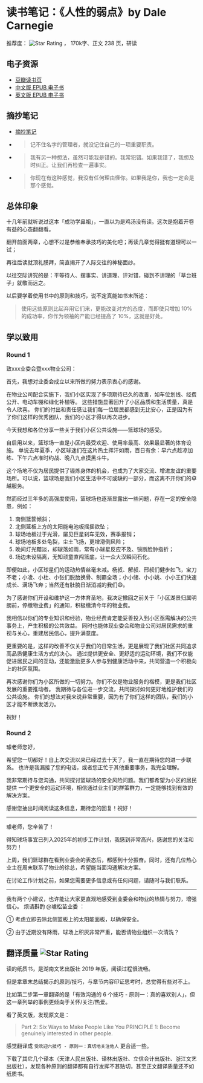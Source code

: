 # 读书笔记：《人性的弱点》by Dale Carnegie
推荐度： ![Star Rating](https://starrating-beta.vercel.app/5/) ， 170k字、正文 238 页️，研读

## 电子资源
- [豆瓣读书页](https://book.douban.com/subject/26801314/)
- [中文版 EPUB 电子书](https://github.com/user-attachments/files/18135466/epub.zip)
- [英文版 EPUB 电子书](https://github.com/user-attachments/files/18135469/How.to.Win.Friends.and.Influence.People.Dale.Carnegie.epub.zip)

## 摘抄笔记
- [摘抄笔记](https://github.com/user-attachments/files/18135471/_.pdf)
- > 记不住名字的管理者，就没记住自己的一项重要职责。

- > 我有另一种想法，虽然可能我是错的。我常犯错。如果我错了，我想及时纠正。让我们再检查一遍事实。

- > 你现在有这种感觉，我没有任何理由怪你。如果我是你，我也一定会是那个感觉。

## 总体印象

十几年前就听说过这本「成功学鼻祖」，一直以为是鸡汤没有读。这次是抱着开卷有益的心态翻翻看。

翻开前面两章，心想不过是恭维奉承技巧的美化吧；再读几章觉得挺有道理可以一试；

再往后读就顶礼膜拜，简直揭开了人际交往的神秘面纱。

以往交际讲究的是：平等待人、摆事实、讲道理、评对错，碰到不讲理的「草台班子」就敬而远之。

以后要学着使用书中的原则和技巧，说不定真能如书末所述：

> 使用这些原则比起弃用它们来，更能改变对方的态度，而即使只增加 10% 的成功率，你作为领袖的产能已经提高了 10%，这就是好处。

## 学以致用

### Round 1
致xxx业委会暨xxx物业公司：

首先，我想对业委会成立以来所做的努力表示衷心的感谢。

在物业公司配合实施下，我们小区实现了多项期待已久的改善，如车位划线、经费公开、电动车棚和绿化补植等。
这些措施显著回升了小区品质和生活质量，真是令人欣喜。
你们的付出和责任感让我们每一位居民都感到无比安心，正是因为有了你们这样的优秀团队，我们的小区才得以再次进步。

今天我想和各位分享一些关于我们小区公共设施——篮球场的感受。

自启用以来，篮球场一直是小区内最受欢迎、使用率最高、效果最显著的体育设施。
单说去年夏季，小区球迷们在这片热土挥汗如雨，百日有余：早六点趁凉加练、下午六点准时约战、晚八九点摸黑斗牛。

这个场地不仅为居民提供了锻炼身体的机会，也成为了大家交流、增进友谊的重要场所。可以说，篮球场是我们小区生活中不可或缺的一部分，而这离不开你们的卓越服务。

然而经过三年多的高强度使用，篮球场也逐渐显露出一些问题，存在一定的安全隐患，例如：
1. 南侧篮筐倾斜；
2. 北侧篮板上方的太阳能电池板摇摇欲坠；
3. 球场地板过于光滑，屡见巨星刹车无效，赛季报销；
4. 球场地板多处龟裂，尘土飞扬，更增滑倒风险；
5. 晚间灯光黯淡，却球落如雨，常有小球星反应不及、镜断脸肿指折；
6. 场边未设隔离，无知顽童直闯篮底，让一众大汉瞬间石化。

即便如此，小区球星们的运动热情丝毫未减。杨叔、解叔、邢叔们健步如飞，宝刀不老；小凌、小杜、小张们脱胎换骨、制霸全场；小小储、小小姚、小小王们快速成长、满场飞奔；当然还有肚腩日渐消减的我们😄。

为了感谢你们开设和维护这一方体育圣地，我决定撤回之前关于「小区湖景归属明朗前，停缴物业费」的通知，积极缴清今年的物业费。

我相信以你们的专业知识和经验，物业经费肯定能妥善投入到小区亟需解决的公共事务上，产生积极的公共效益。
同时也能体现业委会和物业公司对居民需求的重视与关心，重建居民信心，提升满意度。

更重要的是，这样的改善不仅关乎我们的日常生活，更是展现了我们社区共同追求高品质健康生活方式的决心。
通过提供更安全、更舒适的运动环境，我们不仅能促进居民之间的互动，还能激励更多人参与到健康活动中来，共同营造一个积极向上的社区氛围。

再次感谢你们为小区所做的一切努力。你们不仅是物业服务的楷模，更是我们社区发展的重要推动者。
我期待与各位进一步交流，共同探讨如何更好地维护我们的公共设施。
你们的想法对我来说非常重要，因为有了你们这样的团队，我们的小区才能不断焕发活力。

祝好！

### Round 2
璩老师您好，

希望您一切都好！自上次交流以来已经过去十天了，我一直在期待您的进一步联系。
也许是我漏接了您的电话，或者您正忙于其他重要事务，我完全理解。

我非常期待与您沟通，共同探讨篮球场的安全风险问题。我们都希望为小区的居民提供
一个更安全的运动环境，相信通过业主们的群策群力，一定能够找到有效的解决方案。

感谢您抽出时间阅读这条信息，期待您的回复！祝好！

---

璩老师，您辛苦了！

得知球场事宜已列入2025年的初步工作计划，我感到非常高兴，感谢您的关注和努力！

上周，我们篮球群在看到业委会的表态后，都感到十分振奋。同时，还有几位热心业主在周末联系了物业的徐总，希望能当面沟通解决方案。

在讨论工作计划之前，如果您需要更多信息或有任何问题，请随时与我们联系。

---

我有两个小建议，也许能让大家更直观地感受到业委会和物业的热情与努力，增强信心。
烦请斟酌 @璩松苗业委 ：

① 考虑立即去除北侧篮板上的太阳能面板，以确保安全。

② 由于近期没有降雨，球场上积灰非常严重，能否请物业组织一次清洗？

## 翻译质量  ![Star Rating](https://starrating-beta.vercel.app/3/)

读的纸质书，是湖南文艺出版社 2019 年版，阅读过程很流畅。

但是拿章末总结揭示的原则/技巧，与章节内容印证思考时，总觉得有些对不上。

比如第二步第一章翻译的是「有效沟通的 6 个技巧 - 原则一：真的喜欢别人」，但这一章列举的事例更倾向于关怀/关注/热爱。

看了英文版，发现原文是：
> Part 2: Six Ways to Make People Like You
> PRINCIPLE 1: Become genuinely interested in other people.

感觉翻译成 `受欢迎六技巧 - 原则一：真切地关注他人` 更合适一些。

下载了其它几个译本（天津人民出版社、译林出版社、立信会计出版社、浙江文艺出版社），发现各种原则的翻译都有自行发挥不甚贴切，甚至正文翻译质量还不如纸质书。
